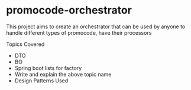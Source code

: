 # promocode-orchestrator
This project aims to create an orchestrator that can be used by anyone to handle different types of promocode, have their processors


Topics Covered
- DTO
- BO
- Spring boot lists for factory
- Write and explain the above topic name
- Design Patterns Used